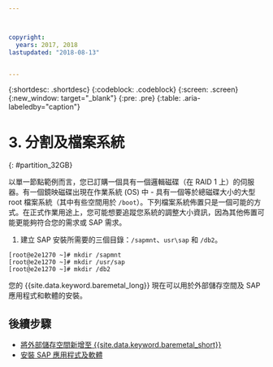 ```yaml
---



copyright:
  years: 2017, 2018
lastupdated: "2018-08-13"


---
```


{:shortdesc: .shortdesc}
{:codeblock: .codeblock}
{:screen: .screen}
{:new_window: target="_blank"}
{:pre: .pre}
{:table: .aria-labeledby="caption"}

# 3. 分割及檔案系統
{: #partition_32GB}

以單一節點範例而言，您已訂購一個具有一個邏輯磁碟（在 RAID 1 上）的伺服器。有一個鏡映磁碟出現在作業系統 (OS) 中 - 具有一個等於總磁碟大小的大型 root 檔案系統（其中有些空間用於 `/boot`）。下列檔案系統佈置只是一個可能的方式。在正式作業用途上，您可能想要追蹤您系統的調整大小資訊，因為其他佈置可能更能夠符合您的需求或 SAP 需求。

1. 建立 SAP 安裝所需要的三個目錄：`/sapmnt`、`usr\sap` 和 `/db2`。
```
[root@e2e1270 ~]# mkdir /sapmnt
[root@e2e1270 ~]# mkdir /usr/sap
[root@e2e1270 ~]# mkdir /db2
```
您的 {{site.data.keyword.baremetal_long}} 現在可以用於外部儲存空間及 SAP 應用程式和軟體的安裝。

## 後續步驟

  * [將外部儲存空間新增至 {{site.data.keyword.baremetal_short}}](/docs/infrastructure/sap-netweaver-rhel-qrg/rhel-provisioning-external-storage-to-server.html)
  * [安裝 SAP 應用程式及軟體](/docs/infrastructure/sap-netweaver-rhel-qrg/rhel-installing-your-SAP-landscape.html)
